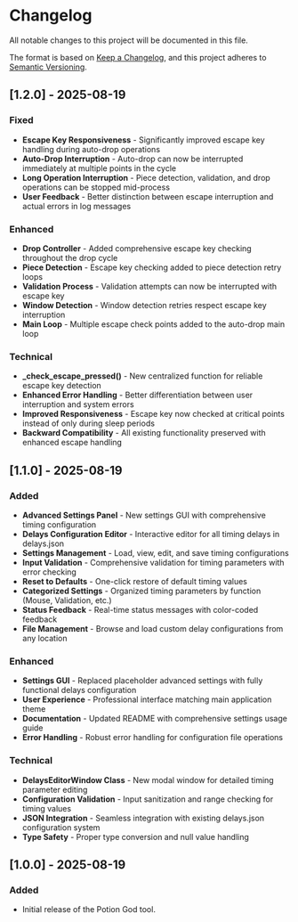 # Changelog

All notable changes to this project will be documented in this file.

The format is based on [Keep a Changelog](https://keepachangelog.com/en/1.0.0/),
and this project adheres to [Semantic Versioning](https://semver.org/spec/v2.0.0.html).

## [1.2.0] - 2025-08-19

### Fixed

- **Escape Key Responsiveness** - Significantly improved escape key handling during auto-drop operations
- **Auto-Drop Interruption** - Auto-drop can now be interrupted immediately at multiple points in the cycle
- **Long Operation Interruption** - Piece detection, validation, and drop operations can be stopped mid-process
- **User Feedback** - Better distinction between escape interruption and actual errors in log messages

### Enhanced

- **Drop Controller** - Added comprehensive escape key checking throughout the drop cycle
- **Piece Detection** - Escape key checking added to piece detection retry loops
- **Validation Process** - Validation attempts can now be interrupted with escape key
- **Window Detection** - Window detection retries respect escape key interruption
- **Main Loop** - Multiple escape check points added to the auto-drop main loop

### Technical

- **\_check_escape_pressed()** - New centralized function for reliable escape key detection
- **Enhanced Error Handling** - Better differentiation between user interruption and system errors
- **Improved Responsiveness** - Escape key now checked at critical points instead of only during sleep periods
- **Backward Compatibility** - All existing functionality preserved with enhanced escape handling

## [1.1.0] - 2025-08-19

### Added

- **Advanced Settings Panel** - New settings GUI with comprehensive timing configuration
- **Delays Configuration Editor** - Interactive editor for all timing delays in delays.json
- **Settings Management** - Load, view, edit, and save timing configurations
- **Input Validation** - Comprehensive validation for timing parameters with error checking
- **Reset to Defaults** - One-click restore of default timing values
- **Categorized Settings** - Organized timing parameters by function (Mouse, Validation, etc.)
- **Status Feedback** - Real-time status messages with color-coded feedback
- **File Management** - Browse and load custom delay configurations from any location

### Enhanced

- **Settings GUI** - Replaced placeholder advanced settings with fully functional delays configuration
- **User Experience** - Professional interface matching main application theme
- **Documentation** - Updated README with comprehensive settings usage guide
- **Error Handling** - Robust error handling for configuration file operations

### Technical

- **DelaysEditorWindow Class** - New modal window for detailed timing parameter editing
- **Configuration Validation** - Input sanitization and range checking for timing values
- **JSON Integration** - Seamless integration with existing delays.json configuration system
- **Type Safety** - Proper type conversion and null value handling

## [1.0.0] - 2025-08-19

### Added

- Initial release of the Potion God tool.
